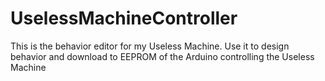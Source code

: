 # UselessMachineController
This is the behavior editor for my Useless Machine. Use it to design behavior and download to EEPROM of the Arduino controlling the Useless Machine
